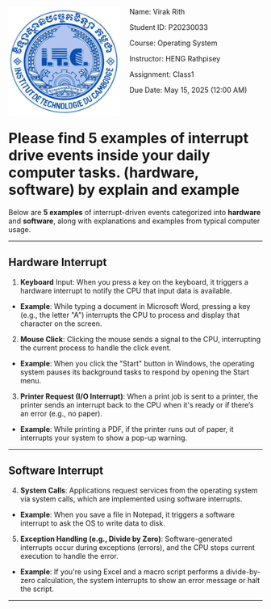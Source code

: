 <p>
  <img src="ITC.gif" alt="Alt text" style="float: left; width: 220px; margin-right: 20px;">
Name: Virak Rith

Student ID: P20230033

Course: Operating System

Instructor: HENG Rathpisey

Assignment: Class1

Due Date: May 15, 2025 (12:00 AM)

</p>
<br/>

# Please find 5 examples of interrupt drive events inside your daily computer tasks. (hardware, software) by explain and example

Below are **5 examples** of interrupt-driven events categorized into **hardware** and **software**, along with explanations and examples from typical computer usage.

---

## Hardware Interrupt

1. **Keyboard** Input: When you press a key on the keyboard, it triggers a hardware interrupt to notify the CPU that input data is available.

- **Example**: While typing a document in Microsoft Word, pressing a key (e.g., the letter "A") interrupts the CPU to process and display that character on the screen.

2. **Mouse Click**: Clicking the mouse sends a signal to the CPU, interrupting the current process to handle the click event.

- **Example**: When you click the "Start" button in Windows, the operating system pauses its background tasks to respond by opening the Start menu.

3. **Printer Request (I/O Interrupt)**: When a print job is sent to a printer, the printer sends an interrupt back to the CPU when it's ready or if there’s an error (e.g., no paper).

- **Example**: While printing a PDF, if the printer runs out of paper, it interrupts your system to show a pop-up warning.

---

## Software Interrupt

4. **System Calls**: Applications request services from the operating system via system calls, which are implemented using software interrupts.

- **Example**: When you save a file in Notepad, it triggers a software interrupt to ask the OS to write data to disk.

5. **Exception Handling (e.g., Divide by Zero)**: Software-generated interrupts occur during exceptions (errors), and the CPU stops current execution to handle the error.

- **Example**: If you're using Excel and a macro script performs a divide-by-zero calculation, the system interrupts to show an error message or halt the script.

---
